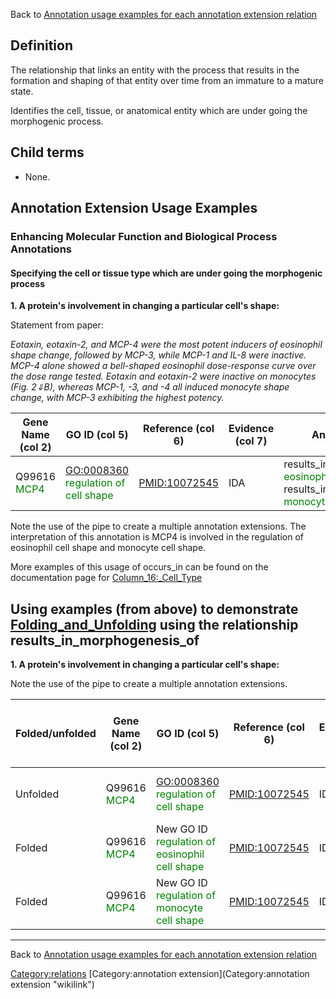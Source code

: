 Back to [Annotation usage examples for each annotation extension relation](http://wiki.geneontology.org/index.php/Annotation_usage_examples_for_each_annotation_extension_relation)

Definition
----------

The relationship that links an entity with the process that results in the formation and shaping of that entity over time from an immature to a mature state.

Identifies the cell, tissue, or anatomical entity which are under going the morphogenic process.

Child terms
-----------

-   None.

Annotation Extension Usage Examples
-----------------------------------

### Enhancing Molecular Function and Biological Process Annotations

#### Specifying the cell or tissue type which are under going the morphogenic process

**1. A protein's involvement in changing a particular cell's shape:**

Statement from paper:

*Eotaxin, eotaxin-2, and MCP-4 were the most potent inducers of eosinophil shape change, followed by MCP-3, while MCP-1 and IL-8 were inactive. MCP-4 alone showed a bell-shaped eosinophil dose-response curve over the dose range tested. Eotaxin and eotaxin-2 were inactive on monocytes (Fig. 2⇓B), whereas MCP-1, -3, and -4 all induced monocyte shape change, with MCP-3 exhibiting the highest potency.*

| Gene Name (col 2)                            | GO ID (col 5)                                                          | Reference (col 6) | Evidence (col 7) | Annotation Extension (col 16)                                                                                                                                                      |
|----------------------------------------------|------------------------------------------------------------------------|-------------------|------------------|------------------------------------------------------------------------------------------------------------------------------------------------------------------------------------|
| Q99616 <span style="color:green">MCP4</span> | <GO:0008360> <span style="color:green">regulation of cell shape</span> | <PMID:10072545>   | IDA              | results\_in\_morphogenesis\_of(CL:0000771 <span style="color:green">eosinophil</span>) 'pipe' results\_in\_morphogenesis\_of(CL:0000576 <span style="color:green">monocyte</span>) |

Note the use of the pipe to create a multiple annotation extensions. The interpretation of this annotation is MCP4 is involved in the regulation of eosinophil cell shape and monocyte cell shape.

More examples of this usage of occurs\_in can be found on the documentation page for [Column\_16:\_Cell\_Type](Column_16:_Cell_Type "wikilink")

Using examples (from above) to demonstrate [Folding\_and\_Unfolding](Folding_and_Unfolding "wikilink") using the relationship results\_in\_morphogenesis\_of
------------------------------------------------------------------------------------------------------------------------------------------------------------

**1. A protein's involvement in changing a particular cell's shape:**

Note the use of the pipe to create a multiple annotation extensions.

| Folded/unfolded | Gene Name (col 2)                            | GO ID (col 5)                                                                  | Reference (col 6) | Evidence (col 7) | Annotation Extension (col 16)                                                                                                                                                      | Parent terms of new folded GO term                            |
|-----------------|----------------------------------------------|--------------------------------------------------------------------------------|-------------------|------------------|------------------------------------------------------------------------------------------------------------------------------------------------------------------------------------|---------------------------------------------------------------|
| Unfolded        | Q99616 <span style="color:green">MCP4</span> | <GO:0008360> <span style="color:green">regulation of cell shape</span>         | <PMID:10072545>   | IDA              | results\_in\_morphogenesis\_of(CL:0000771 <span style="color:green">eosinophil</span>) 'pipe' results\_in\_morphogenesis\_of(CL:0000576 <span style="color:green">monocyte</span>) |                                                               |
| Folded          | Q99616 <span style="color:green">MCP4</span> | New GO ID <span style="color:green">regulation of eosinophil cell shape</span> | <PMID:10072545>   | IDA              |                                                                                                                                                                                    | is\_a <span style="color:red">regulation of cell shape</span> |
| Folded          | Q99616 <span style="color:green">MCP4</span> | New GO ID <span style="color:green">regulation of monocyte cell shape</span>   | <PMID:10072545>   | IDA              |                                                                                                                                                                                    | is\_a <span style="color:red">regulation of cell shape</span> |

------------------------------------------------------------------------

Back to [Annotation usage examples for each annotation extension relation](http://wiki.geneontology.org/index.php/Annotation_usage_examples_for_each_annotation_extension_relation)

<Category:relations> [Category:annotation extension](Category:annotation extension "wikilink")
